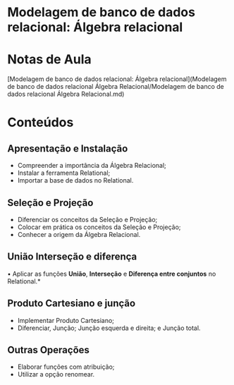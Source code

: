 # Modelagem de banco de dados relacional: Álgebra relacional

# Notas de Aula

[Modelagem de banco de dados relacional: Álgebra relacional](Modelagem de banco de dados relacional Álgebra Relacional/Modelagem de banco de dados relacional Álgebra Relacional.md)

# Conteúdos

## Apresentação e Instalação

- Compreender a importância da Álgebra Relacional;
- Instalar a ferramenta Relational;
- Importar a base de dados no Relational.

## Seleção e Projeção

- Diferenciar os conceitos da Seleção e Projeção;
- Colocar em prática os conceitos da Seleção e Projeção;
- Conhecer a origem da Álgebra Relacional.

## União Interseção e diferença

• Aplicar as funções **União**, **Interseção** e **Diferença entre conjuntos** no Relational.*

## Produto Cartesiano e junção

- Implementar Produto Cartesiano;
- Diferenciar, Junção; Junção esquerda e direita; e Junção total.

## Outras Operações

- Elaborar funções com atribuição;
- Utilizar a opção renomear.
